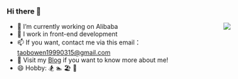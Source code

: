 ### Hi there 👋

<img align="right" src="https://github-readme-stats.vercel.app/api?username=taobowen&show_icons=true&icon_color=CE1D2D&text_color=718096&bg_color=ffffff&hide_title=true" />

- 💼 I’m currently working on Alibaba
- 🤔 I work in front-end development
- 📫 If you want, contact me via this email：taobowen19990315@gmail.com
- 🔗 Visit my [Blog](http://taobowen.cn/) if you want to know more about me!
- 😄 Hobby: 🏂 🏊 🏖️ 🎷
